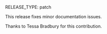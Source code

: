 RELEASE_TYPE: patch

This release fixes minor documentation issues.

Thanks to Tessa Bradbury for this contribution.
